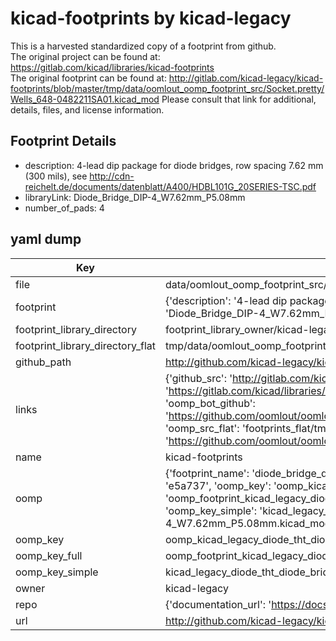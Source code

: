 # kicad-footprints by kicad-legacy  
This is a harvested standardized copy of a footprint from github.  
The original project can be found at:  
https://gitlab.com/kicad/libraries/kicad-footprints  
The original footprint can be found at:
http://gitlab.com/kicad-legacy/kicad-footprints/blob/master/tmp/data/oomlout_oomp_footprint_src/Socket.pretty/Wells_648-0482211SA01.kicad_mod
Please consult that link for additional, details, files, and license information.  
## Footprint Details
* description: 4-lead dip package for diode bridges, row spacing 7.62 mm (300 mils), see http://cdn-reichelt.de/documents/datenblatt/A400/HDBL101G_20SERIES-TSC.pdf  
* libraryLink: Diode_Bridge_DIP-4_W7.62mm_P5.08mm  
* number_of_pads: 4  
## yaml dump  
| Key | Value |  
| --- | --- |  
| file | data/oomlout_oomp_footprint_src/kicad-footprints/Diode_THT.pretty/Diode_Bridge_DIP-4_W7.62mm_P5.08mm.kicad_mod |  
| footprint | {'description': '4-lead dip package for diode bridges, row spacing 7.62 mm (300 mils), see http://cdn-reichelt.de/documents/datenblatt/A400/HDBL101G_20SERIES-TSC.pdf', 'libraryLink': 'Diode_Bridge_DIP-4_W7.62mm_P5.08mm', 'number_of_pads': 4} |  
| footprint_library_directory | footprint_library_owner/kicad-legacy_kicad-footprints |  
| footprint_library_directory_flat | tmp/data/oomlout_oomp_footprint_src/footprints_flat/kicad_legacy_diode_tht_diode_bridge_dip_4_w7_62mm_p5_08mm/working |  
| github_path | http://github.com/kicad-legacy/kicad-footprints/blob/master/tmp/data/oomlout_oomp_footprint_src/Diode_THT.pretty/Diode_Bridge_DIP-4_W7.62mm_P5.08mm.kicad_mod |  
| links | {'github_src': 'http://gitlab.com/kicad-legacy/kicad-footprints/blob/master/tmp/data/oomlout_oomp_footprint_src/Socket.pretty/Wells_648-0482211SA01.kicad_mod', 'github_src_repo': 'https://gitlab.com/kicad/libraries/kicad-footprints', 'oomp_bot': 'tmp/data/oomlout_oomp_footprint_src/footprints/kicad_legacy_diode_tht_diode_bridge_dip_4_w7_62mm_p5_08mm/working', 'oomp_bot_github': 'https://github.com/oomlout/oomlout_oomp_footprint_bot/tree/main/tmp/data/oomlout_oomp_footprint_src/footprints/kicad_legacy_diode_tht_diode_bridge_dip_4_w7_62mm_p5_08mm/working', 'oomp_src_flat': 'footprints_flat/tmp/data/oomlout_oomp_footprint_src/footprints_flat/kicad_legacy_diode_tht_diode_bridge_dip_4_w7_62mm_p5_08mm/working', 'oomp_src_flat_github': 'https://github.com/oomlout/oomlout_oomp_footprint_src/tree/main/tmp/data/oomlout_oomp_footprint_src/footprints_flat/kicad_legacy_diode_tht_diode_bridge_dip_4_w7_62mm_p5_08mm/working'} |  
| name | kicad-footprints |  
| oomp | {'footprint_name': 'diode_bridge_dip_4_w7_62mm_p5_08mm', 'library_name': 'diode_tht', 'md5': 'e5a73762b816ce7266d67ff0aad36e2e', 'md5_10': 'e5a73762b8', 'md5_5': 'e5a73', 'md5_6': 'e5a737', 'oomp_key': 'oomp_kicad_legacy_diode_tht_diode_bridge_dip_4_w7_62mm_p5_08mm', 'oomp_key_extra': 'oomp_footprint_kicad_legacy_diode_tht_diode_bridge_dip_4_w7_62mm_p5_08mm', 'oomp_key_full': 'oomp_footprint_kicad_legacy_diode_tht_diode_bridge_dip_4_w7_62mm_p5_08mm_e5a737', 'oomp_key_simple': 'kicad_legacy_diode_tht_diode_bridge_dip_4_w7_62mm_p5_08mm', 'original_filename': 'data/oomlout_oomp_footprint_src/kicad-footprints/Diode_THT.pretty/Diode_Bridge_DIP-4_W7.62mm_P5.08mm.kicad_mod', 'owner_name': 'kicad_legacy'} |  
| oomp_key | oomp_kicad_legacy_diode_tht_diode_bridge_dip_4_w7_62mm_p5_08mm |  
| oomp_key_full | oomp_footprint_kicad_legacy_diode_tht_diode_bridge_dip_4_w7_62mm_p5_08mm |  
| oomp_key_simple | kicad_legacy_diode_tht_diode_bridge_dip_4_w7_62mm_p5_08mm |  
| owner | kicad-legacy |  
| repo | {'documentation_url': 'https://docs.github.com/rest/repos/repos#get-a-repository', 'message': 'Not Found'} |  
| url | http://github.com/kicad-legacy/kicad-footprints |  

